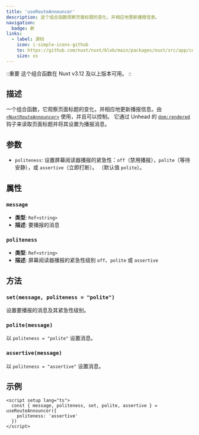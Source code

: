 ```yaml
---
title: 'useRouteAnnouncer'
description: 这个组合函数观察页面标题的变化，并相应地更新播报信息。
navigation:
  badge: 新
links:
  - label: 源码
    icon: i-simple-icons-github
    to: https://github.com/nuxt/nuxt/blob/main/packages/nuxt/src/app/composables/route-announcer.ts
    size: xs
---
```


::重要
这个组合函数在 Nuxt v3.12 及以上版本可用。
::

## 描述

一个组合函数，它观察页面标题的变化，并相应地更新播报信息。由 [`<NuxtRouteAnnouncer>`](/docs/api/components/nuxt-route-announcer) 使用，并且可以控制。
它通过 Unhead 的 [`dom:rendered`](https://unhead.unjs.io/docs/typescript/head/api/hooks/dom-rendered) 钩子来读取页面标题并将其设置为播报消息。

## 参数

- `politeness`: 设置屏幕阅读器播报的紧急性：`off`（禁用播报），`polite`（等待安静），或 `assertive`（立即打断）。 （默认值 `polite`）。

## 属性

### `message`

- **类型**: `Ref<string>`
- **描述**: 要播报的消息

### `politeness`

- **类型**: `Ref<string>`
- **描述**: 屏幕阅读器播报的紧急性级别 `off`、`polite` 或 `assertive`

## 方法

### `set(message, politeness = "polite")`

设置要播报的消息及其紧急性级别。

### `polite(message)`

以 `politeness = "polite"` 设置消息。

### `assertive(message)`

以 `politeness = "assertive"` 设置消息。

## 示例

```vue [pages/index.vue]
<script setup lang="ts">
  const { message, politeness, set, polite, assertive } = useRouteAnnouncer({
    politeness: 'assertive'
  })
</script>
```
